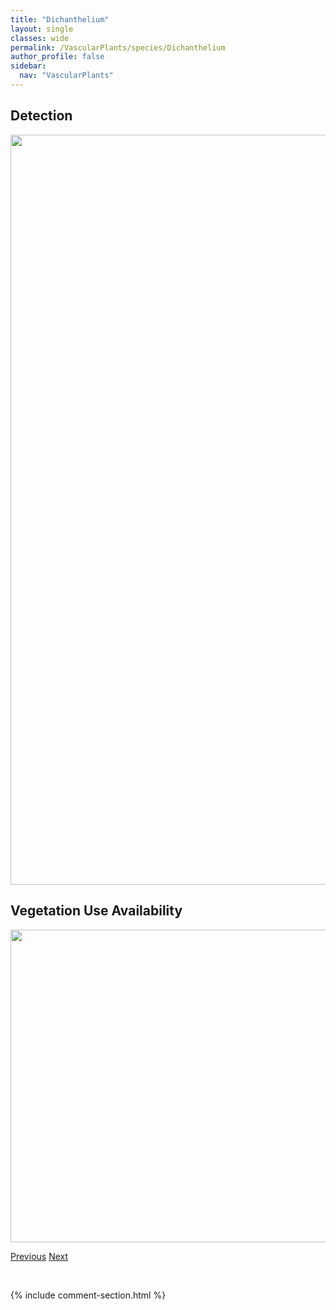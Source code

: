 ```yaml
---
title: "Dichanthelium"
layout: single
classes: wide
permalink: /VascularPlants/species/Dichanthelium
author_profile: false
sidebar:
  nav: "VascularPlants"
---
```


<h2>Detection</h2>

<a href="https://drive.google.com/uc?export=view&id=1NthLjpFwzvH4Ry30q_yVKtZ9ZC7cUzwc">
<img src="https://drive.google.com/uc?export=view&id=1NthLjpFwzvH4Ry30q_yVKtZ9ZC7cUzwc" height = "1200" width = "800">
</a>


<h2>Vegetation Use Availability</h2>

<a href="https://drive.google.com/uc?export=view&id=1qH1b1Jv_krDGSWz0xi6JDnTwh9tY_Jpj">
<img src="https://drive.google.com/uc?export=view&id=1qH1b1Jv_krDGSWz0xi6JDnTwh9tY_Jpj" height = "500" width = "1000">
</a>


<a href="/DevelopmentWebsite/VascularPlants/species/DicentraSpectabilis" class="pagination--pager" title="Dicentra spectabilis">Previous</a> <a href="/DevelopmentWebsite/VascularPlants/species/DieteriaCanescens" class="pagination--pager" title="Dieteria canescens">Next</a>

<p>&nbsp;</p>

{% include comment-section.html %}
